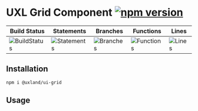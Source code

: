 # UXL Grid Component [![npm version](https://badge.fury.io/js/%40uxland%2Fui-grid.svg)](https://badge.fury.io/js/%40uxland%2Fui-grid)

| Build Status                                    | Statements                                    | Branches                                  | Functions                                   | Lines                               |
| ----------------------------------------------- | --------------------------------------------- | ----------------------------------------- | ------------------------------------------- | ----------------------------------- |
| ![BuildStatus](#buildstatus# "Building Status") | ![Statements](#statements# "Make me better!") | ![Branches](#branches# "Make me better!") | ![Functions](#functions# "Make me better!") | ![Lines](#lines# "Make me better!") |

## Installation

`npm i @uxland/ui-grid`

## Usage
